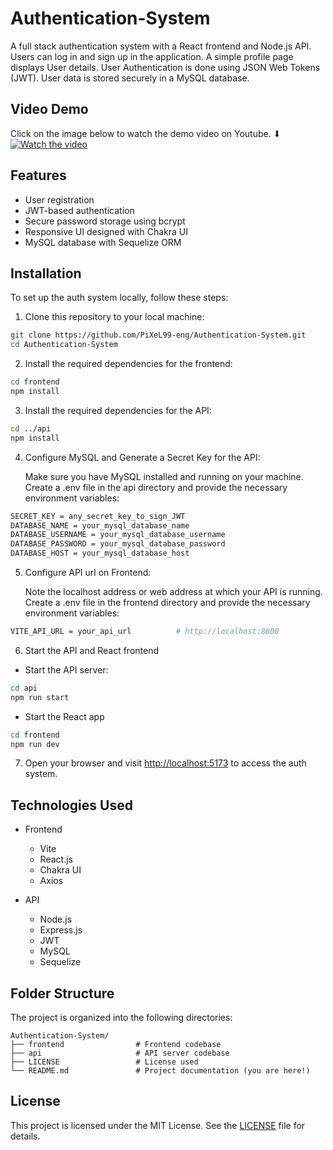 # Authentication-System

A full stack authentication system with a React frontend and Node.js API. Users can log in and sign up in the application. A simple profile page displays User details. User Authentication is done using JSON Web Tokens (JWT). User data is stored securely in a MySQL database.

## Video Demo

Click on the image below to watch the demo video on Youtube. ⬇
[![Watch the video](https://img.youtube.com/vi/dPaSdk4rb-4/0.jpg)](https://youtu.be/dPaSdk4rb-4)

<!-- ## Live Website

To see the app in action, check out the live demo [here](https://chat-app-flame-three.vercel.app/).

The API and Socket Server is deployed on Render.
The Frontend is deployed on Vercel. -->

## Features
- User registration
- JWT-based authentication
- Secure password storage using bcrypt
- Responsive UI designed with Chakra UI
- MySQL database with Sequelize ORM

## Installation

To set up the auth system locally, follow these steps:

1. Clone this repository to your local machine:

```bash
git clone https://github.com/PiXeL99-eng/Authentication-System.git
cd Authentication-System
```

2. Install the required dependencies for the frontend:

```bash
cd frontend
npm install
```

3. Install the required dependencies for the API:

```bash
cd ../api
npm install
```

4. Configure MySQL and Generate a Secret Key for the API:

    Make sure you have MySQL installed and running on your machine.
    Create a .env file in the api directory and provide the necessary environment variables:

```bash
SECRET_KEY = any_secret_key_to_sign_JWT
DATABASE_NAME = your_mysql_database_name
DATABASE_USERNAME = your_mysql_database_username
DATABASE_PASSWORD = your_mysql_database_password
DATABASE_HOST = your_mysql_database_host
```


5. Configure API url on Frontend:

    Note the localhost address or web address at which your API is running.
    Create a .env file in the frontend directory and provide the necessary environment variables:

```bash
VITE_API_URL = your_api_url          # http://localhost:8800
```

6. Start the API and React frontend

- Start the API server:
```bash
cd api
npm run start
```

- Start the React app
```bash
cd frontend
npm run dev
```

7. Open your browser and visit [http://localhost:5173](http://localhost:5173) to access the auth system.


## Technologies Used

- Frontend
  - Vite
  - React.js
  - Chakra UI
  - Axios

- API
  - Node.js
  - Express.js
  - JWT
  - MySQL
  - Sequelize


## Folder Structure

The project is organized into the following directories:

    Authentication-System/
    ├── frontend                # Frontend codebase
    ├── api                     # API server codebase
    ├── LICENSE                 # License used
    └── README.md               # Project documentation (you are here!)

## License

This project is licensed under the MIT License. See the [LICENSE](./LICENSE) file for details.